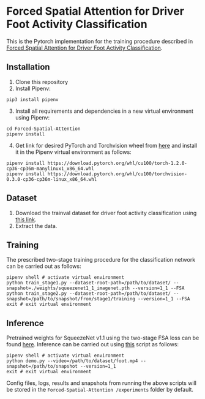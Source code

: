 # Forced Spatial Attention for Driver Foot Activity Classification

This is the Pytorch implementation for the training procedure described in [Forced Spatial Attention for Driver Foot Activity Classification](http://cvrr.ucsd.edu/publications/2019/FSAFAC.pdf).

## Installation
1) Clone this repository
2) Install Pipenv:
```shell
pip3 install pipenv
```
3) Install all requirements and dependencies in a new virtual environment using Pipenv:
```shell
cd Forced-Spatial-Attention
pipenv install
```
4) Get link for desired PyTorch and Torchvision wheel from [here](https://download.pytorch.org/whl/torch_stable.html) and install it in the Pipenv virtual environment as follows:
```shell
pipenv install https://download.pytorch.org/whl/cu100/torch-1.2.0-cp36-cp36m-manylinux1_x86_64.whl
pipenv install https://download.pytorch.org/whl/cu100/torchvision-0.3.0-cp36-cp36m-linux_x86_64.whl
```

## Dataset
1) Download the trainval dataset for driver foot activity classification using [this link]().
2) Extract the data.

## Training
The prescribed two-stage training procedure for the classification network can be carried out as follows:
```shell
pipenv shell # activate virtual environment
python train_stage1.py --dataset-root-path=/path/to/dataset/ --snapshot=./weights/squeezenet1_1_imagenet.pth --version=1_1 --FSA
python train_stage2.py --dataset-root-path=/path/to/dataset/ --snapshot=/path/to/snapshot/from/stage1/training --version=1_1 --FSA
exit # exit virtual environment
```

## Inference
Pretrained weights for SqueezeNet v1.1 using the two-stage FSA loss can be found [here](https://github.com/arangesh/Forced-Spatial-Attention/blob/master/weights/squeezenet_1_1.pth). Inference can be carried out using [this](https://github.com/arangesh/Forced-Spatial-Attention/blob/master/demo.py) script as follows:
```shell
pipenv shell # activate virtual environment
python demo.py --video=/path/to/dataset/foot.mp4 --snapshot=/path/to/snapshot --version=1_1
exit # exit virtual environment
```

Config files, logs, results and snapshots from running the above scripts will be stored in the `Forced-Spatial-Attention
/experiments` folder by default.
